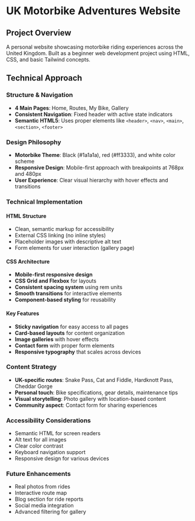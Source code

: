 # UK Motorbike Adventures Website

## Project Overview
A personal website showcasing motorbike riding experiences across the United Kingdom. Built as a beginner web development project using HTML, CSS, and basic Tailwind concepts.

## Technical Approach

### Structure & Navigation
- **4 Main Pages**: Home, Routes, My Bike, Gallery
- **Consistent Navigation**: Fixed header with active state indicators
- **Semantic HTML5**: Uses proper elements like `<header>`, `<nav>`, `<main>`, `<section>`, `<footer>`

### Design Philosophy
- **Motorbike Theme**: Black (#1a1a1a), red (#ff3333), and white color scheme
- **Responsive Design**: Mobile-first approach with breakpoints at 768px and 480px
- **User Experience**: Clear visual hierarchy with hover effects and transitions

### Technical Implementation

#### HTML Structure
- Clean, semantic markup for accessibility
- External CSS linking (no inline styles)
- Placeholder images with descriptive alt text
- Form elements for user interaction (gallery page)

#### CSS Architecture
- **Mobile-first responsive design**
- **CSS Grid and Flexbox** for layouts
- **Consistent spacing system** using rem units
- **Smooth transitions** for interactive elements
- **Component-based styling** for reusability

#### Key Features
- **Sticky navigation** for easy access to all pages
- **Card-based layouts** for content organization
- **Image galleries** with hover effects
- **Contact form** with proper form elements
- **Responsive typography** that scales across devices

### Content Strategy
- **UK-specific routes**: Snake Pass, Cat and Fiddle, Hardknott Pass, Cheddar Gorge
- **Personal touch**: Bike specifications, gear details, maintenance tips
- **Visual storytelling**: Photo gallery with location-based content
- **Community aspect**: Contact form for sharing experiences

### Accessibility Considerations
- Semantic HTML for screen readers
- Alt text for all images
- Clear color contrast
- Keyboard navigation support
- Responsive design for various devices

### Future Enhancements
- Real photos from rides
- Interactive route map
- Blog section for ride reports
- Social media integration
- Advanced filtering for gallery

